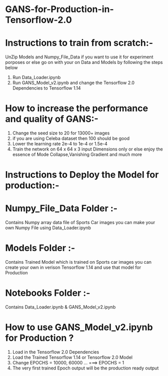 # GANS-for-Production-in-Tensorflow-2.0


# Instructions to train from scratch:-

UnZip Models and Numpy_File_Data  if you want to use it for experiment porposes or else go on with your on Data and Models by following     the steps below 
 1. Run Data_Loader.ipynb
 2. Run GANS_Model_v2.ipynb and change the Tensorflow 2.0  Dependencies to Tensorflow 1.14
 
 # How to increase the performance and quality of GANS:-
 1. Change the seed size to 20 for 13000+ images
 2. if you are using Celeba dataset then 100 should be good 
 3. Lower the learning rate 2e-4 to 1e-4 or 1.5e-4
 4. Train the network on 64 x 64 x 3 input Dimensions only or else enjoy the essence of Mode Collapse,Vanishing Gradient and much more   
# Instructions to Deploy the Model for production:-


# Numpy_File_Data Folder :-
Contains Numpy array data file of Sports Car images you can make your own Numpy File using Data_Loader.ipynb

# Models Folder :-
Contains Trained Model which is trained on Sports car images you can create your own in verison Tensorflow 1.14 and use that model for Production 

# Notebooks Folder :-
Contains Data_Loader.ipynb & GANS_Model_v2.ipynb

# How to use GANS_Model_v2.ipynb for Production ?

1. Load in the Tensorflow 2.0 Dependencies
2. Load the Trained Tensorflow 1.14 or Tensorflow 2.0 Model 
3. Change EPOCHS = 10000, 60000 ... ===> EPOCHS = 1 
4. The very first trained Epoch output will be the production ready output  
